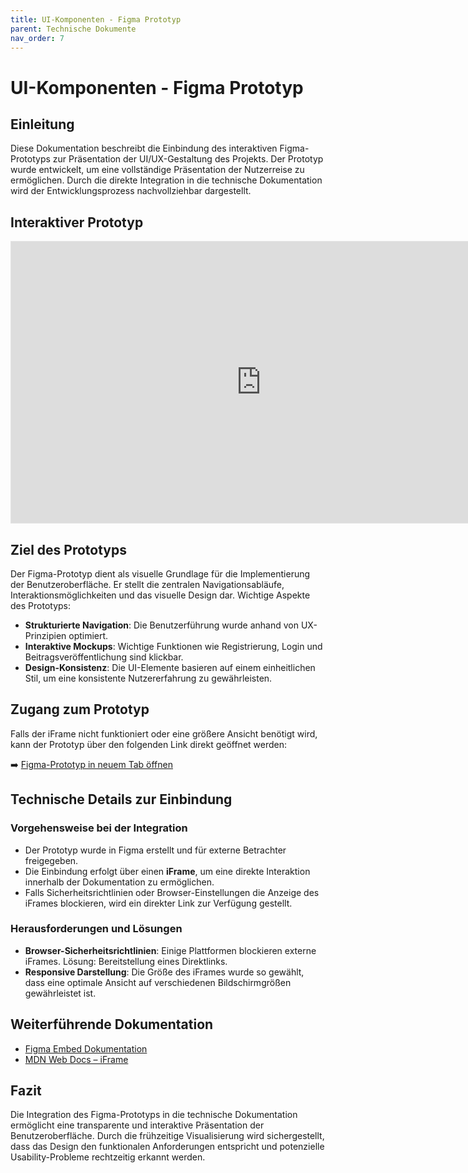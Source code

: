 ```yaml
---
title: UI-Komponenten - Figma Prototyp
parent: Technische Dokumente
nav_order: 7
---
```


# **UI-Komponenten - Figma Prototyp**

## **Einleitung**
Diese Dokumentation beschreibt die Einbindung des interaktiven Figma-Prototyps zur Präsentation der UI/UX-Gestaltung des Projekts. Der Prototyp wurde entwickelt, um eine vollständige Präsentation der Nutzerreise zu ermöglichen. Durch die direkte Integration in die technische Dokumentation wird der Entwicklungsprozess nachvollziehbar dargestellt.

## **Interaktiver Prototyp**

<!-- Einbettung des Figma-Prototyps als iFrame, um eine direkte Interaktion zu ermöglichen. -->
<iframe style="border: 1px solid rgba(0, 0, 0, 0.1);" width="800" height="450" src="https://embed.figma.com/proto/NGWu8l6SQrdpW9Ptucv3MX/PetMatch?node-id=79-954&p=f&scaling=scale-down&content-scaling=fixed&page-id=0%3A1&starting-point-node-id=79%3A954&show-proto-sidebar=1&embed-host=share" allowfullscreen></iframe>

## **Ziel des Prototyps**
Der Figma-Prototyp dient als visuelle Grundlage für die Implementierung der Benutzeroberfläche. Er stellt die zentralen Navigationsabläufe, Interaktionsmöglichkeiten und das visuelle Design dar. Wichtige Aspekte des Prototyps:

- **Strukturierte Navigation**: Die Benutzerführung wurde anhand von UX-Prinzipien optimiert.
- **Interaktive Mockups**: Wichtige Funktionen wie Registrierung, Login und Beitragsveröffentlichung sind klickbar.
- **Design-Konsistenz**: Die UI-Elemente basieren auf einem einheitlichen Stil, um eine konsistente Nutzererfahrung zu gewährleisten.

## **Zugang zum Prototyp**

<!-- Alternativer Link zum Prototyp für den Fall, dass der iFrame nicht korrekt angezeigt wird. -->
Falls der iFrame nicht funktioniert oder eine größere Ansicht benötigt wird, kann der Prototyp über den folgenden Link direkt geöffnet werden:

➡️ [Figma-Prototyp in neuem Tab öffnen](https://www.figma.com/proto/NGWu8l6SQrdpW9Ptucv3MX/PetMatch?node-id=79-954&p=f&t=fDAmdjRQL9uww9VD-1&scaling=scale-down&content-scaling=fixed&page-id=0%3A1&starting-point-node-id=79%3A954&show-proto-sidebar=1)

## **Technische Details zur Einbindung**

### **Vorgehensweise bei der Integration**
- Der Prototyp wurde in Figma erstellt und für externe Betrachter freigegeben.
- Die Einbindung erfolgt über einen **iFrame**, um eine direkte Interaktion innerhalb der Dokumentation zu ermöglichen.
- Falls Sicherheitsrichtlinien oder Browser-Einstellungen die Anzeige des iFrames blockieren, wird ein direkter Link zur Verfügung gestellt.

### **Herausforderungen und Lösungen**
- **Browser-Sicherheitsrichtlinien**: Einige Plattformen blockieren externe iFrames. Lösung: Bereitstellung eines Direktlinks.
- **Responsive Darstellung**: Die Größe des iFrames wurde so gewählt, dass eine optimale Ansicht auf verschiedenen Bildschirmgrößen gewährleistet ist.

## **Weiterführende Dokumentation**
- [Figma Embed Dokumentation](https://www.figma.com/developers/embed#overview)
- [MDN Web Docs – iFrame](https://developer.mozilla.org/en-US/docs/Web/HTML/Element/iframe)

## **Fazit**
Die Integration des Figma-Prototyps in die technische Dokumentation ermöglicht eine transparente und interaktive Präsentation der Benutzeroberfläche. Durch die frühzeitige Visualisierung wird sichergestellt, dass das Design den funktionalen Anforderungen entspricht und potenzielle Usability-Probleme rechtzeitig erkannt werden.


